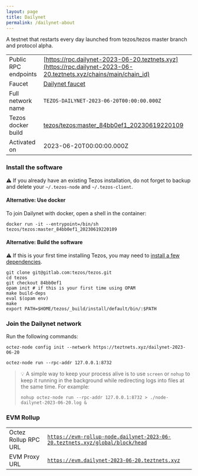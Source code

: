 ```yaml
---
layout: page
title: Dailynet
permalink: /dailynet-about
---
```


A testnet that restarts every day launched from tezos/tezos master branch and protocol alpha.

| | |
|-------|---------------------|
| Public RPC endpoints | [https://rpc.dailynet-2023-06-20.teztnets.xyz](https://rpc.dailynet-2023-06-20.teztnets.xyz/chains/main/chain_id)<br/> |
| Faucet | [Dailynet faucet](https://faucet.dailynet-2023-06-20.teztnets.xyz) |
| Full network name | `TEZOS-DAILYNET-2023-06-20T00:00:00.000Z` |
| Tezos docker build | [tezos/tezos:master_84bb0ef1_20230619220109](https://hub.docker.com/r/tezos/tezos/tags?page=1&ordering=last_updated&name=master_84bb0ef1_20230619220109) |
| Activated on | 2023-06-20T00:00:00.000Z |





### Install the software

⚠️  If you already have an existing Tezos installation, do not forget to backup and delete your `~/.tezos-node` and `~/.tezos-client`.



#### Alternative: Use docker

To join Dailynet with docker, open a shell in the container:

```
docker run -it --entrypoint=/bin/sh tezos/tezos:master_84bb0ef1_20230619220109
```

#### Alternative: Build the software

⚠️  If this is your first time installing Tezos, you may need to [install a few dependencies](https://tezos.gitlab.io/introduction/howtoget.html#setting-up-the-development-environment-from-scratch).

```
git clone git@gitlab.com:tezos/tezos.git
cd tezos
git checkout 84bb0ef1
opam init # if this is your first time using OPAM
make build-deps
eval $(opam env)
make
export PATH=$HOME/tezos/_build/install/default/bin/:$PATH
```

### Join the Dailynet network

Run the following commands:

```
octez-node config init --network https://teztnets.xyz/dailynet-2023-06-20

octez-node run --rpc-addr 127.0.0.1:8732
```

> 💡 A simple way to keep your process alive is to use `screen` or `nohup` to keep it running in the background while redirecting logs into files at the same time. For example:
>
> ```bash=13
> nohup octez-node run --rpc-addr 127.0.0.1:8732 > ./node-dailynet-2023-06-20.log &
> ```


### EVM Rollup

| | |
|-------|---------------------|
| Octez Rollup RPC URL | [`https://evm-rollup-node.dailynet-2023-06-20.teztnets.xyz/global/block/head`](https://evm-rollup-node.dailynet-2023-06-20.teztnets.xyz) |
| EVM Proxy URL | [`https://evm.dailynet-2023-06-20.teztnets.xyz`](https://evm.dailynet-2023-06-20.teztnets.xyz) |




